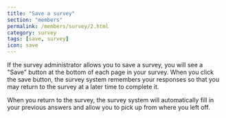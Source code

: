 ```yaml
---
title: "Save a survey"
section: "members"
permalink: /members/survey/2.html
category: survey
tags: [save, survey]
icon: save
---
```


If the survey administrator allows you to save a survey, you will see a "Save" button at the bottom of each page in your survey. When you click the save button, the survey system remembers your responses so that you may return to the survey at a later time to complete it.

When you return to the survey, the survey system will automatically fill in your previous answers and allow you to pick up from where you left off.
